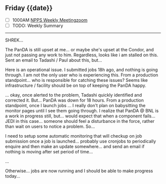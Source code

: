 ## Friday {{date}}

- [ ] 1000AM [NPPS Weekly Meeting](https://docs.google.com/document/d/1YfTyXPeXNQU4XUB28bvHJolgyBIJ2bfrd0u9Gd3WD70/edit)[zoom](https://bnl.zoomgov.com/j/16157150845?pwd=NXNqTi9ZWEFBKzYwRXQ5U3NXU1dBZz09)
- [ ] TODO: Weekly Summary

---

SHREK...

The PanDA is still upset at me... or maybe she's upset at the Condor, and just not passing any work to him.  Regardless, looks like i am stalled on this.  Sent an email to Tadashi / Paul about this, but...

Here is an operational issue.  I submitted jobs 18h ago, and nothing is going through.  I am not the only user who is experiencing this.  From a production standpoint...  who is responsible for catching these issues?  Seems like infrastructure / facility should be on top of keeping the PanDA happy.  

... okay, once alerted to the problem, Tadashi quickly identified and corrected it.  But... PanDA was down for 18 hours.  From a production standpoint, once I launch jobs ... I really don't plan on babysitting the monitor pages until I see them going through.  I realize that PanDA @ BNL is a work in progress still, but...  would expect that when a component fails... JEDI in this case... someone should feel a disturbance in the force, rather than wait on users to notice a problem.   So...

I need to setup some automatic monitoring that will checkup on job submission once a job is launched... probably use cronjobs to periodically enquire and then make an update somewhere...  and send an email if nothing is moving after set period of time...

...

Otherwise...  jobs are now running and I should be able to make progress today...